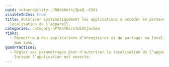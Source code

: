 ```yaml
---
uuid: vulnerability-_U00xb6nlnjIpaO_-G3di
visibleInCms: true
title: Autoriser systématiquement les applications à accéder en permanence à la
  localisation de l’appareil.
categories: category-qP7AaYEirvtU1XIjwcSea
risks:
  - Permettre à des applications d’enregistrer et de partager ma localisation à
    mon insu.
goodPractices:
  - Régler ses paramétrages pour n’autoriser la localisation de l’appareil que
    lorsque l’application est ouverte.
---
```

